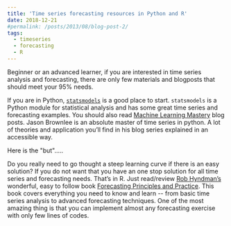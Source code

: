 ```yaml
---
title: 'Time series forecasting resources in Python and R'
date: 2018-12-21
#permalink: /posts/2013/08/blog-post-2/
tags:
  - timeseries
  - forecasting
  - R
---
```


Beginner or an advanced learner, if you are interested in time series analysis and forecasting, there are only few materials and blogposts that should meet your 95% needs.

If you are in Python, [`statsmodels`](https://www.statsmodels.org/stable/index.html) is a good place to start. `statsmodels` is a Python module for statistical analysis and has some great time series and forecasting examples. You should also read [Machine Learning Mastery](https://machinelearningmastery.com/) blog posts. Jason Brownlee is an absolute master of time series in python. A lot of theories and application you’ll find in his blog series explained in an accessible way.

Here is the "but".....

Do you really need to go thought a steep learning curve if there is an easy solution? If you do not want that you have an one stop solution for all time series and forecasting needs. That’s in R. Just read/review [Rob Hyndman’s](https://robjhyndman.com/) wonderful, easy to follow book [Forecasting Principles and Practice](https://otexts.com/fpp2/). This book covers everything you need to know and learn -- from basic time series analysis to advanced forecasting techniques. One of the most amazing thing is that you can implement almost any forecasting exercise with only few lines of codes.
